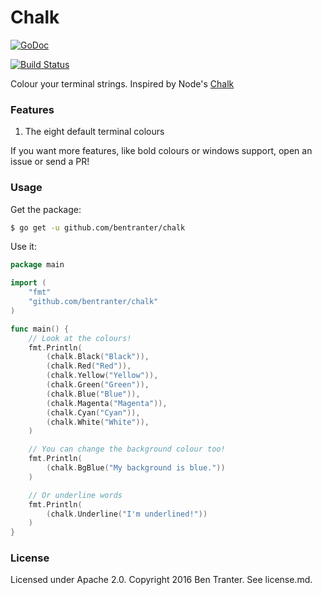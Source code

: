 # Chalk

[![GoDoc](https://godoc.org/github.com/bentranter/chalk?status.svg)](https://godoc.org/github.com/bentranter/chalk)

[![Build Status](https://semaphoreci.com/api/v1/bentranter/chalk/branches/master/badge.svg)](https://semaphoreci.com/bentranter/chalk)

Colour your terminal strings. Inspired by Node's [Chalk](https://github.com/chalk/chalk)

### Features

1. The eight default terminal colours

If you want more features, like bold colours or windows support, open an issue or send a PR!

### Usage

Get the package:

```bash
$ go get -u github.com/bentranter/chalk
```

Use it:

```go
package main

import (
    "fmt"
    "github.com/bentranter/chalk"
)

func main() {
    // Look at the colours!
    fmt.Println(
        (chalk.Black("Black")),
        (chalk.Red("Red")),
        (chalk.Yellow("Yellow")),
        (chalk.Green("Green")),
        (chalk.Blue("Blue")),
        (chalk.Magenta("Magenta")),
        (chalk.Cyan("Cyan")),
        (chalk.White("White")),
    )

    // You can change the background colour too!
    fmt.Println(
        (chalk.BgBlue("My background is blue."))
    )

    // Or underline words
    fmt.Println(
        (chalk.Underline("I'm underlined!"))
    )
}
```

### License

Licensed under Apache 2.0. Copyright 2016 Ben Tranter. See license.md.
